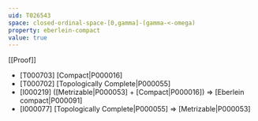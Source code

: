 ```yaml
---
uid: T026543
space: closed-ordinal-space-[0,gamma]-(gamma-<-omega)
property: eberlein-compact
value: true
---
```

[[Proof]]

* [T000703] [Compact|P000016]
* [T000702] [Topologically Complete|P000055]
* [I000219] ([Metrizable|P000053] + [Compact|P000016]) => [Eberlein compact|P000091]
* [I000077] [Topologically Complete|P000055] => [Metrizable|P000053]

